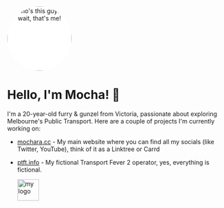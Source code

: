 <div align="center" style="background-color: #fff; border-radius: 50%; overflow: hidden; width: 150px; height: 150px;">
  <img src="https://avatars.githubusercontent.com/mocharacc" height="150" width="150" style="object-fit: cover;" title="Who's this guy? Oh wait, that's me!">
</div>

# Hello, I'm Mocha! 👋

I'm a 20-year-old furry & gunzel from Victoria, passionate about exploring Melbourne's Public Transport. Here are a couple of projects I'm currently working on:

- [mochara.cc](https://mochara.cc) - My main website where you can find all my socials (like Twitter, YouTube), think of it as a Linktree or Carrd
- [ptft.info](https://ptft.info) - My fictional Transport Fever 2 operator, yes, everything is fictional. 

  <img src="https://mochara.cc/racc%20boi.svg" height="50" width="50" style="object-fit: cover;" title="my logo">
</div>

